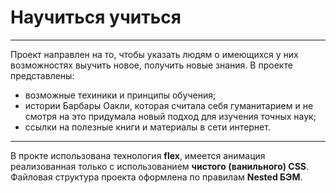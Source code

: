# Научиться учиться
----------------------
Проект направлен на то, чтобы указать людям о имеющихся у них возможностях выучить новое, получить новые знания.
В проекте представлены:
* возможные техиники и принципы обучения;
* истории Барбары Оакли, которая считала себя гуманитарием и не смотря на это придумала новый подход для изучения точных наук;
* ссылки на полезные книги и материалы в сети интернет.
------------------------
В прокте использована технология **flex**, имеется анимация реализованная только с использованием __чистого (ванильного) CSS__. Файловая структура проекта оформлена по правилам **Nested БЭМ**.
